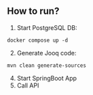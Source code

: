 ## How to run?

1. Start PostgreSQL DB:
```shell
docker compose up -d
```

2. Generate Jooq code:
```shell
mvn clean generate-sources
```

4. Start SpringBoot App
5. Call API

